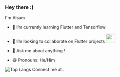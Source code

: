 ### Hey there :) 
I'm Alsam



<!--Here are some ideas to get you started:-->

<!--- 🔭 I’m currently working on ...-->
- 🌱 I’m currently learning Flutter and Tensorflow

- 👯 I’m looking to collaborate on Flutter projects <img src="https://media.giphy.com/media/WUlplcMpOCEmTGBtBW/giphy.gif" width="30"> 
<!--- 🤔 I’m looking for help with ...-->
- 💬 Ask me about anything !
<!--- 📫 How to reach me: ...-->
- 😄 Pronouns: He/Him
<!--- ⚡ Fun fact: ...
-->

![Top Langs](https://github-readme-stats.vercel.app/api/top-langs/?username=alsam123&layout=compact)
Connect me at 
[<img src="https://img.icons8.com/color/48/000000/linkedin.png" width="3.5%"/>](https://www.linkedin.com/in/alsam-salim-a30648177/)
